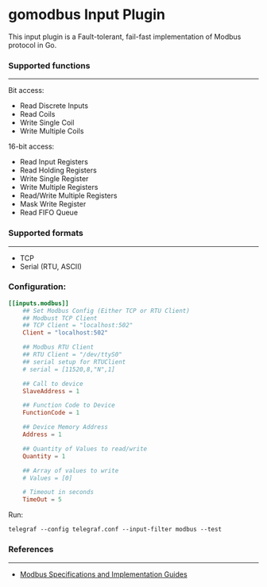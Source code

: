 # gomodbus Input Plugin

This input plugin is a Fault-tolerant, fail-fast implementation of Modbus protocol in Go.

### Supported functions
-------------------
Bit access:
*   Read Discrete Inputs
*   Read Coils
*   Write Single Coil
*   Write Multiple Coils

16-bit access:
*   Read Input Registers
*   Read Holding Registers
*   Write Single Register
*   Write Multiple Registers
*   Read/Write Multiple Registers
*   Mask Write Register
*   Read FIFO Queue

### Supported formats
-----------------
*   TCP
*   Serial (RTU, ASCII)

### Configuration:

```toml
[[inputs.modbus]]
	## Set Modbus Config (Either TCP or RTU Client)
	## Modbust TCP Client
	## TCP Client = "localhost:502"
	Client = "localhost:502"

	## Modbus RTU Client
	## RTU Client = "/dev/ttyS0"
	## serial setup for RTUClient
	# serial = [11520,8,"N",1]

	## Call to device
	SlaveAddress = 1

	## Function Code to Device
	FunctionCode = 1

	## Device Memory Address
	Address = 1

	## Quantity of Values to read/write
	Quantity = 1

	## Array of values to write
	# Values = [0]

	# Timeout in seconds
	TimeOut = 5
```
Run:

```
telegraf --config telegraf.conf --input-filter modbus --test
```

### References
----------
-   [Modbus Specifications and Implementation Guides](http://www.modbus.org/specs.php)
